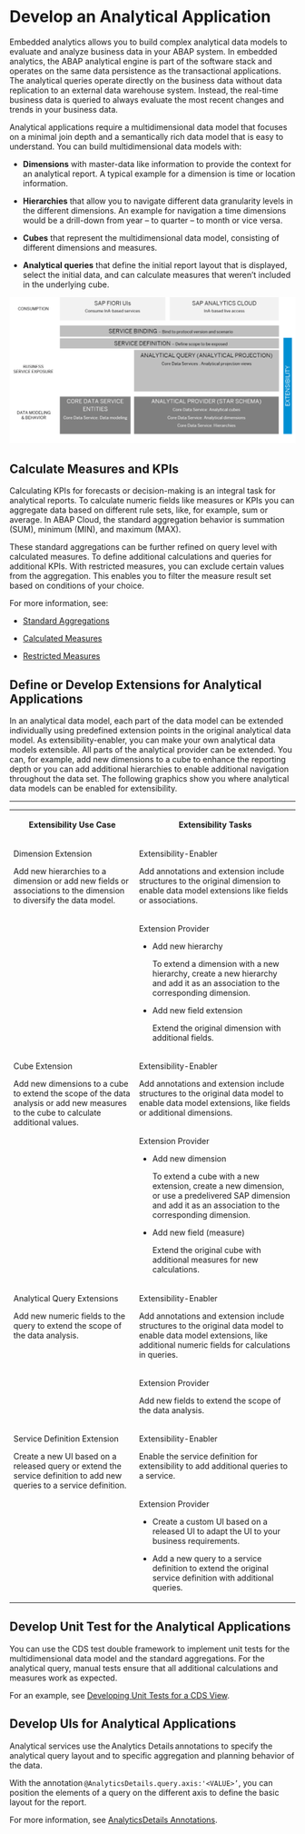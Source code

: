 <!-- loiob845c859efae4e319b9c95e10c250efe -->

# Develop an Analytical Application

Embedded analytics allows you to build complex analytical data models to evaluate and analyze business data in your ABAP system. In embedded analytics, the ABAP analytical engine is part of the software stack and operates on the same data persistence as the transactional applications. The analytical queries operate directly on the business data without data replication to an external data warehouse system. Instead, the real-time business data is queried to always evaluate the most recent changes and trends in your business data.

Analytical applications require a multidimensional data model that focuses on a minimal join depth and a semantically rich data model that is easy to understand. You can build multidimensional data models with:

-   **Dimensions** with master-data like information to provide the context for an analytical report. A typical example for a dimension is time or location information.

-   **Hierarchies** that allow you to navigate different data granularity levels in the different dimensions. An example for navigation a time dimensions would be a drill-down from year – to quarter – to month or vice versa.

-   **Cubes** that represent the multidimensional data model, consisting of different dimensions and measures.

-   **Analytical queries** that define the initial report layout that is displayed, select the initial data, and can calculate measures that weren’t included in the underlying cube.


![A multi-layered architectural diagram depicting the development and consumption of analytical applications. It illustrates the progression from foundational Core Data Services (CDS) for data modeling and analytical providers, through business service exposure via analytical queries, to consumption by SAP Fiori UIs and SAP Analytics Cloud, with extensibility highlighted on the right.](images/Develop_an_Analytical_Application_a994982.png)



<a name="loiob845c859efae4e319b9c95e10c250efe__section_gds_ybs_zyb"/>

## Calculate Measures and KPIs

Calculating KPIs for forecasts or decision-making is an integral task for analytical reports. To calculate numeric fields like measures or KPIs you can aggregate data based on different rule sets, like, for example, sum or average. In ABAP Cloud, the standard aggregation behavior is summation \(SUM\), minimum \(MIN\), and maximum \(MAX\).

These standard aggregations can be further refined on query level with calculated measures. To define additional calculations and queries for additional KPIs. With restricted measures, you can exclude certain values from the aggregation. This enables you to filter the measure result set based on conditions of your choice.

For more information, see:

-   [Standard Aggregations](https://help.sap.com/docs/abap-cloud/abap-analytics/standard-aggregations?version=abap_cross_product) 

-   [Calculated Measures](https://help.sap.com/docs/abap-cloud/abap-analytics/calculated-measures?version=abap_cross_product) 

-   [Restricted Measures](https://help.sap.com/docs/abap-cloud/abap-analytics/restricted-measures?version=abap_cross_product) 




<a name="loiob845c859efae4e319b9c95e10c250efe__section_gj5_vcs_zyb"/>

## Define or Develop Extensions for Analytical Applications

In an analytical data model, each part of the data model can be extended individually using predefined extension points in the original analytical data model. As extensibility-enabler, you can make your own analytical data models extensible. All parts of the analytical provider can be extended. You can, for example, add new dimensions to a cube to enhance the reporting depth or you can add additional hierarchies to enable additional navigation throughout the data set. The following graphics show you where analytical data models can be enabled for extensibility.

****


<table>
<tr>
<th valign="top">

Extensibility Use Case

</th>
<th valign="top">

Extensibility Tasks

</th>
</tr>
<tr>
<td valign="top" rowspan="2">

Dimension Extension

Add new hierarchies to a dimension or add new fields or associations to the dimension to diversify the data model.

</td>
<td valign="top">

Extensibility-Enabler

Add annotations and extension include structures to the original dimension to enable data model extensions like fields or associations.

</td>
</tr>
<tr>
<td valign="top">

Extension Provider

-   Add new hierarchy

    To extend a dimension with a new hierarchy, create a new hierarchy and add it as an association to the corresponding dimension.

-   Add new field extension

    Extend the original dimension with additional fields.




</td>
</tr>
<tr>
<td valign="top" rowspan="2">

Cube Extension

Add new dimensions to a cube to extend the scope of the data analysis or add new measures to the cube to calculate additional values.

</td>
<td valign="top">

Extensibility-Enabler

Add annotations and extension include structures to the original data model to enable data model extensions, like fields or additional dimensions.

</td>
</tr>
<tr>
<td valign="top">

Extension Provider

-   Add new dimension

    To extend a cube with a new extension, create a new dimension, or use a predelivered SAP dimension and add it as an association to the corresponding dimension.

-   Add new field \(measure\)

    Extend the original cube with additional measures for new calculations.




</td>
</tr>
<tr>
<td valign="top" rowspan="2">

Analytical Query Extensions

Add new numeric fields to the query to extend the scope of the data analysis.

</td>
<td valign="top">

Extensibility-Enabler

Add annotations and extension include structures to the original data model to enable data model extensions, like additional numeric fields for calculations in queries.

</td>
</tr>
<tr>
<td valign="top">

Extension Provider

Add new fields to extend the scope of the data analysis.

</td>
</tr>
<tr>
<td valign="top" rowspan="2">

Service Definition Extension

Create a new UI based on a released query or extend the service definition to add new queries to a service definition.

</td>
<td valign="top">

Extensibility-Enabler

Enable the service definition for extensibility to add additional queries to a service.

</td>
</tr>
<tr>
<td valign="top">

Extension Provider

-   Create a custom UI based on a released UI to adapt the UI to your business requirements.

-   Add a new query to a service definition to extend the original service definition with additional queries.




</td>
</tr>
</table>



<a name="loiob845c859efae4e319b9c95e10c250efe__section_ahv_bkt_zyb"/>

## Develop Unit Test for the Analytical Applications

You can use the CDS test double framework to implement unit tests for the multidimensional data model and the standard aggregations. For the analytical query, manual tests ensure that all additional calculations and measures work as expected.

For an example, see [Developing Unit Tests for a CDS View](https://help.sap.com/docs/abap-cloud/abap-rap/developing-unit-tests-for-cds-view?version=abap_cross_product).



<a name="loiob845c859efae4e319b9c95e10c250efe__section_l4s_nkt_zyb"/>

## Develop UIs for Analytical Applications

Analytical services use the Analytics Details annotations to specify the analytical query layout and to specific aggregation and planning behavior of the data.

With the annotation `@AnalyticsDetails.query.axis:'<VALUE>’`, you can position the elements of a query on the different axis to define the basic layout for the report.

For more information, see [AnalyticsDetails Annotations](https://help.sap.com/docs/abap-cloud/abap-rap/analyticsdetails-annotation?version=abap_cross_product).